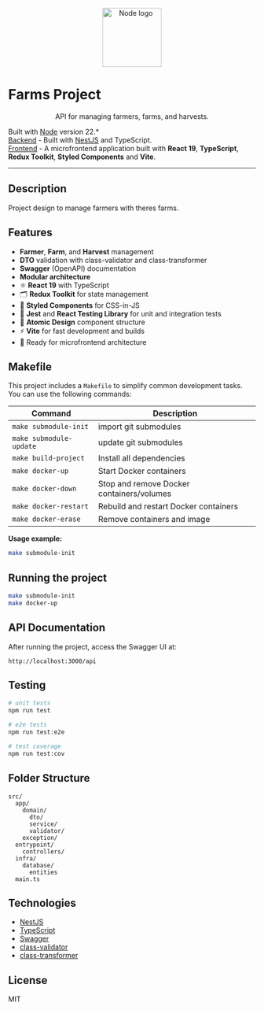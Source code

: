 <p align="center">
  <img src="https://nodejs.org/static/logos/nodejsLight.svg" width="120" alt="Node logo" />
</p>

# Farms Project
<p align="center">
  API for managing farmers, farms, and harvests.<br>
</p>

  Built with <a href="https://nodejs.org/"> Node</a> version 22.*<br>
  [Backend](https://github.com/samuel-prates/farmer-manager-api/blob/master/README.md) - Built with <a href="https://nestjs.com/" target="_blank">NestJS</a> and TypeScript.  <br>
  [Frontend](https://github.com/samuel-prates/farmer-microfrontend/blob/master/README.md) - A microfrontend application built with **React 19**, **TypeScript**, **Redux Toolkit**, **Styled Components** and **Vite**.

---

## Description

Project design to manage farmers with theres farms.

## Features

- **Farmer**, **Farm**, and **Harvest** management
- **DTO** validation with class-validator and class-transformer
- **Swagger** (OpenAPI) documentation
- **Modular architecture**
- ⚛️ **React 19** with TypeScript
- 🗂️ **Redux Toolkit** for state management
- 🎨 **Styled Components** for CSS-in-JS
- 🧪 **Jest** and **React Testing Library** for unit and integration tests
- 🧬 **Atomic Design** component structure
- ⚡ **Vite** for fast development and builds
- 🧩 Ready for microfrontend architecture

## Makefile

This project includes a `Makefile` to simplify common development tasks.  
You can use the following commands:

| Command                | Description                               |
|------------------------|-------------------------------------------|
| `make submodule-init`  | import git submodules                     |
| `make submodule-update`| update git submodules                     |
| `make build-project`   | Install all dependencies                  |
| `make docker-up`       | Start Docker containers                   |
| `make docker-down`     | Stop and remove Docker containers/volumes |
| `make docker-restart`  | Rebuild and restart Docker containers     |
| `make docker-erase`    | Remove containers and image               |

**Usage example:**

```bash
make submodule-init
```

## Running the project

```bash
make submodule-init
make docker-up
```

## API Documentation

After running the project, access the Swagger UI at:

```
http://localhost:3000/api
```

## Testing

```bash
# unit tests
npm run test

# e2e tests
npm run test:e2e

# test coverage
npm run test:cov
```

## Folder Structure

```
src/
  app/
    domain/
      dto/
      service/
      validator/
    exception/
  entrypoint/
    controllers/
  infra/
    database/
      entities
  main.ts
```

## Technologies

- [NestJS](https://nestjs.com/)
- [TypeScript](https://www.typescriptlang.org/)
- [Swagger](https://swagger.io/)
- [class-validator](https://github.com/typestack/class-validator)
- [class-transformer](https://github.com/typestack/class-transformer)



## License

MIT